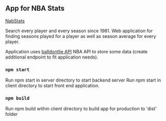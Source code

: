 ## App for NBA Stats

[NabStats](https://nabstats.herokuapp.com/)

Search every player and every season since 1981. Web application for finding seasons played for a player as well as season average for every player.

Application uses [balldontlie API](https://www.balldontlie.io/) NBA API to store some data (create additional endpoint to fit application needs).

### `npm start`

Run npm start in server directory to start backend server
Run npm start in client directory to start front end application.

### `npm build`

Run npm build within client directory to build app for production to 'dist' folder
